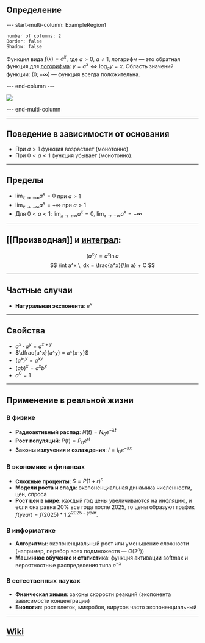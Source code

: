 ## Определение
--- start-multi-column: ExampleRegion1  
```column-settings  
number of columns: 2  
Border: false
Shadow: false
```

Функция вида $f(x)=a^x$, где $a>0,\ a\neq1$, логарифм — это обратная функция для [логорифма](Логарифмическая%20функция.md): $y=a^x \iff \log_a y=x$. Область значений функции: $(0; +\infty)$ — функция всегда положительна.

--- end-column ---

![](exp_function.gif)

--- end-multi-column

---
## Поведение в зависимости от основания
- При $a>1$ функция возрастает (монотонно).
- При $0<a<1$ функция убывает (монотонно).

---
## Пределы
- $\displaystyle \lim_{x\to -\infty} a^x = 0$ при $a>1$
- $\displaystyle \lim_{x\to +\infty} a^x = +\infty$ при $a>1$
- Для $0<a<1$: $\displaystyle \lim_{x\to +\infty} a^x = 0$, $\displaystyle \lim_{x\to -\infty} a^x = +\infty$

---
## [[Производная]] и [интеграл](Интеграл.md):  
$$  
(a^x)' = a^x \ln a  
$$
$$  
\int a^x \, dx = \frac{a^x}{\ln a} + C  
$$

---
## Частные случаи
- **Натуральная экспонента**: $e^x$

---
## Свойства
- $a^x \cdot a^y = a^{x+y}$
- $\dfrac{a^x}{a^y} = a^{x-y}$
- $(a^x)^y = a^{xy}$
- $(ab)^x = a^x b^x$
- $a^0 = 1$ 

---

## Применение в реальной жизни

### В физике
- **Радиоактивный распад**: $N(t) = N_0 e^{-\lambda t}$
- **Рост популяций**: $P(t) = P_0 e^{rt}$
- **Законы излучения и охлаждения**: $I = I_0 e^{-kx}$
### В экономике и финансах
- **Сложные проценты**: $S = P (1+r)^n$
- **Модели роста и спада**: экспоненциальная динамика численности, цен, спроса
- **Рост цен в мире**: каждый год цены увеличиваются на инфляцию, и если она равна 20% все года после 2025, то цены образуют график $f(year) = f(2025) * 1.2^{2025-year}$.
### В информатике
- **Алгоритмы**: экспоненциальный рост или уменьшение сложности (например, перебор всех подмножеств — $O(2^n)$)
- **Машинное обучение и статистика**: функция активации softmax и вероятностные распределения типа $e^{-x}$
### В естественных науках
- **Физическая химия**: законы скорости реакций (экспонента зависимости концентрации) 
- **Биология**: рост клеток, микробов, вирусов часто экспоненциальный

---
## [Wiki](https://ru.wikipedia.org/wiki/%D0%9F%D0%BE%D0%BA%D0%B0%D0%B7%D0%B0%D1%82%D0%B5%D0%BB%D1%8C%D0%BD%D0%B0%D1%8F_%D1%84%D1%83%D0%BD%D0%BA%D1%86%D0%B8%D1%8F)